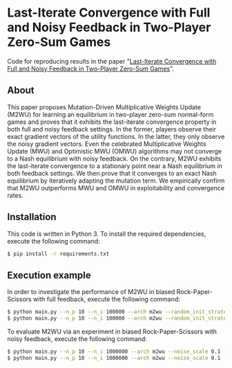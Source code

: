 # Last-Iterate Convergence with Full and Noisy Feedback in Two-Player Zero-Sum Games
Code for reproducing results in the paper "[Last-Iterate Convergence with Full and Noisy Feedback in Two-Player Zero-Sum Games](https://arxiv.org/abs/2208.09855)".

## About
This paper proposes Mutation-Driven Multiplicative Weights Update (M2WU) for learning an equilibrium in two-player zero-sum normal-form games and proves that it exhibits the last-iterate convergence property in both full and noisy feedback settings.
In the former, players observe their exact gradient vectors of the utility functions.
In the latter, they only observe the noisy gradient vectors.
Even the celebrated Multiplicative Weights Update (MWU) and Optimistic MWU (OMWU) algorithms may not converge to a Nash equilibrium with noisy feedback.
On the contrary, M2WU exhibits the last-iterate convergence to a stationary point near a Nash equilibrium in both feedback settings.
We then prove that it converges to an exact Nash equilibrium by iteratively adapting the mutation term.
We empirically confirm that M2WU outperforms MWU and OMWU in exploitability and convergence rates.

## Installation
This code is written in Python 3.
To install the required dependencies, execute the following command:
```bash
$ pip install -r requirements.txt
```

## Execution example
In order to investigate the performance of M2WU in biased Rock-Paper-Scissors with full feedback, execute the following command:
```bash
$ python main.py --n_p 10 --n_i 100000 --arch m2wu --random_init_strategy --eta 0.1 --feedback full --mu 0.1
$ python main.py --n_p 10 --n_i 100000 --arch m2wu --random_init_strategy --eta 0.1 --feedback full --mu 0.1 --update_freq 100 --dir_name update_ref
```

To evaluate M2WU via an experiment in biased Rock-Paper-Scissors with noisy feedback, execute the following command:
```bash
$ python main.py --n_p 10 --n_i 1000000 --arch m2wu --noise_scale 0.1 --eta 0.001 --feedback noisy --mu 0.1
$ python main.py --n_p 10 --n_i 1000000 --arch m2wu --noise_scale 0.1 --eta 0.001 --feedback noisy --mu 0.5 --update_freq 20000 --dir_name update_ref
```
